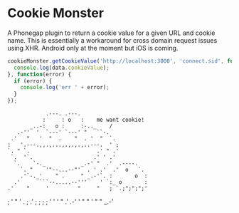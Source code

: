 Cookie Monster
==============

A Phonegap plugin to return a cookie value for a given URL and cookie name. This is essentially a workaround for cross domain request issues using XHR. Android only at the moment but iOS is coming.

```javascript
cookieMonster.getCookieValue('http://localhost:3000', 'connect.sid', function(data) {
  console.log(data.cookieValue);
}, function(error) {
  if (error) {
    console.log('err ' + error);
  }
});
```

                .---. .---. 
               :     : o   :    me want cookie!
           _..-:   o :     :-.._    /
       .-''  '  `---' `---' "   ``-.    
     .'   "   '  "  .    "  . '  "  `.  
    :   '.---.,,.,...,.,.,.,..---.  ' ;
    `. " `.                     .' " .'
     `.  '`.                   .' ' .'
      `.    `-._           _.-' "  .'  .----.
        `. "    '"--...--"'  . ' .'  .'  o   `.
        .'`-._'    " .     " _.-'`. :       o  :
      .'      ```--.....--'''    ' `:_ o       :
    .'    "     '         "     "   ; `.;";";";'
   ;         '       "       '     . ; .' ; ; ;
  ;     '         '       '   "    .'      .-'
  '  "     "   '      "           "    _.-'
